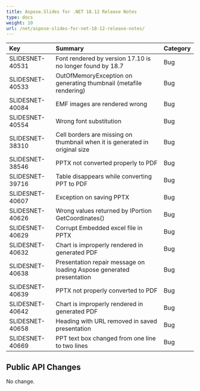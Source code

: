 ```yaml
---
title: Aspose.Slides for .NET 18.12 Release Notes
type: docs
weight: 10
url: /net/aspose-slides-for-net-18-12-release-notes/
---
```


|**Key**|**Summary**|**Category**|
| :- | :- | :- |
|SLIDESNET-40531|Font rendered by version 17.10 is no longer found by 18.7|Bug|
|SLIDESNET-40533|OutOfMemoryException on generating thumbnail (metafile rendering)|Bug|
|SLIDESNET-40084|EMF images are rendered wrong|Bug|
|SLIDESNET-40554|Wrong font substitution|Bug|
|SLIDESNET-38310|Cell borders are missing on thumbnail when it is generated in original size|Bug|
|SLIDESNET-38546|PPTX not converted properly to PDF|Bug|
|SLIDESNET-39716|Table disappears while converting PPT to PDF|Bug|
|SLIDESNET-40607|Exception on saving PPTX|Bug|
|SLIDESNET-40626|Wrong values returned by IPortion GetCoordinates()|Bug|
|SLIDESNET-40629|Corrupt Embedded excel file in PPTX|Bug|
|SLIDESNET-40632|Chart is improperly rendered in generated PDF|Bug|
|SLIDESNET-40638|Presentation repair message on loading Aspose generated presentation|Bug|
|SLIDESNET-40639|PPTX not properly converted to PDF|Bug|
|SLIDESNET-40642|Chart is improperly rendered in generated PDF|Bug|
|SLIDESNET-40658|Heading with URL removed in saved presentation|Bug|
|SLIDESNET-40669|PPT text box changed from one line to two lines|Bug|
## **Public API Changes**
No change.
